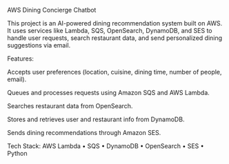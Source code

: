 AWS Dining Concierge Chatbot

This project is an AI-powered dining recommendation system built on AWS.
It uses services like Lambda, SQS, OpenSearch, DynamoDB, and SES to handle user requests, search restaurant data, and send personalized dining suggestions via email.

Features:

Accepts user preferences (location, cuisine, dining time, number of people, email).

Queues and processes requests using Amazon SQS and AWS Lambda.

Searches restaurant data from OpenSearch.

Stores and retrieves user and restaurant info from DynamoDB.

Sends dining recommendations through Amazon SES.

Tech Stack:
AWS Lambda • SQS • DynamoDB • OpenSearch • SES • Python
